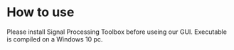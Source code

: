 
# How to use
Please install Signal Processing Toolbox before useing our GUI.
Executable is compiled on a Windows 10 pc.

